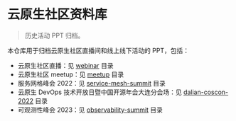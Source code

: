 # 云原生社区资料库

> 历史活动 PPT 归档。

本仓库用于归档云原生社区直播间和线上线下活动的 PPT，包括：

- 云原生社区直播：见 [webinar](https://github.com/cloudnativeto/academy/tree/master/webinar/) 目录
- 云原生社区 meetup：见 [meetup](./meetup/) 目录
- 服务网格峰会 2022：见 [service-mesh-summit](./service-mesh-summit/2022/) 目录
- 云原生 DevOps 技术开放日暨中国开源年会大连分会场：见 [dalian-coscon-2022](./dalian-coscon-2022) 目录
- 可观测性峰会 2023：见 [observability-summit](observability-summit/2023/) 目录

